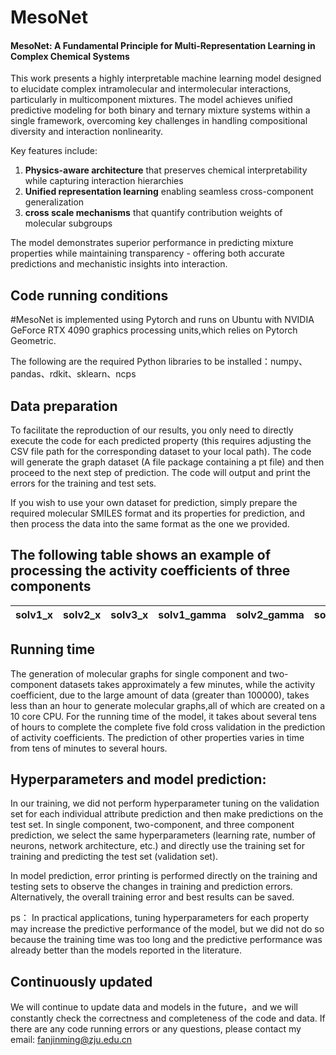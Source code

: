 # MesoNet
####  MesoNet: A Fundamental Principle for Multi-Representation  Learning in Complex Chemical Systems
This work presents a highly interpretable machine learning model designed to elucidate complex intramolecular and intermolecular interactions, particularly in multicomponent mixtures. The model achieves unified predictive modeling for both binary and ternary mixture systems within a single framework, overcoming key challenges in handling compositional diversity and interaction nonlinearity.  

Key features include:  
1) **Physics-aware architecture** that preserves chemical interpretability while capturing interaction hierarchies  
2) **Unified representation learning** enabling seamless cross-component generalization  
3) **cross scale mechanisms** that quantify contribution weights of molecular subgroups  

The model demonstrates superior performance in predicting mixture properties while maintaining transparency - offering both accurate predictions and mechanistic insights into interaction. 


## Code running conditions

#MesoNet is implemented using Pytorch and runs on Ubuntu with NVIDIA GeForce RTX 4090 graphics processing units,which relies on Pytorch Geometric.

The following are the required Python libraries to be installed：numpy、pandas、rdkit、sklearn、ncps


## Data preparation
To facilitate the reproduction of our results, you only need to directly execute the code for each predicted property (this requires adjusting the CSV file path for the corresponding dataset to your local path). The code will generate the graph dataset (A file package containing a pt file) and then proceed to the next step of prediction. The code will output and print the errors for the training and test sets.

If you wish to use your own dataset for prediction, simply prepare the required molecular SMILES format and its properties for prediction, and then process the data into the same format as the one we provided.

## The following table shows an example of processing the activity coefficients of three components
|solv1_x|solv2_x|solv3_x|solv1_gamma|solv2_gamma|solv3_gamma|solv1_smiles|solv2_smiles|solv3_smiles|
|----------------|----------|----------|----------|----------|----------|----------|----------|----------|


## Running time

The generation of molecular graphs for single component and two-component datasets takes approximately a few minutes, while the activity coefficient, due to the large amount of data (greater than 100000), takes less than an hour to generate molecular graphs,all of which are created on a 10 core CPU.
For the running time of the model, it takes about several tens of hours to complete the complete five fold cross validation in the prediction of activity coefficients.
The prediction of other properties varies in time from tens of minutes to several hours.


## Hyperparameters and model prediction:
In our training, we did not perform hyperparameter tuning on the validation set for each individual attribute prediction and then make predictions on the test set. In single component, two-component, and three component prediction, we select the same hyperparameters (learning rate, number of neurons, network architecture, etc.) and directly use the training set for training and predicting the test set (validation set).

In model prediction, error printing is performed directly on the training and testing sets to observe the changes in training and prediction errors. Alternatively, the overall training error and best results can be saved.

ps： In practical applications, tuning hyperparameters for each property may increase the predictive performance of the model, but we did not do so because the training time was too long and the predictive performance was already better than the models reported in the literature.

## Continuously updated
We will continue to update data and models in the future，and we will constantly check the correctness and completeness of the code and data. If there are any code running errors or any questions, please contact my email: fanjinming@zju.edu.cn



